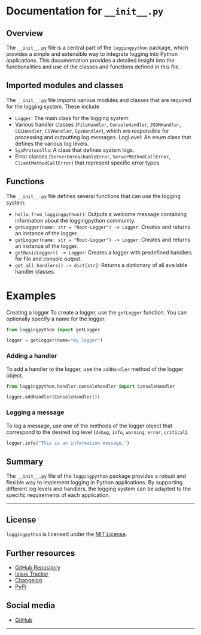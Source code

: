 # Documentation for `__init__.py`
## Overview
The `__init__.py` file is a central part of the `loggingpython` package, which provides a simple and extensible way to integrate logging into Python applications. This documentation provides a detailed insight into the functionalities and use of the classes and functions defined in this file.

## Imported modules and classes
The `__init__.py` file imports various modules and classes that are required for the logging system. These include

 - `Logger`: The main class for the logging system.
 - Various handler classes (`FileHandler`, `ConsoleHandler`, `JSONHandler`, `SQLHandler`, `CSVHandler`, `SysHandler`), which are responsible for processing and outputting log messages.
LogLevel: An enum class that defines the various log levels.
 - `SysProtocolls`: A class that defines system logs.
 - Error classes (`ServerUnreachableError`, `ServerMethodCallError`, `ClientMethodCallError`) that represent specific error types.

## Functions
The `__init__.py` file defines several functions that can use the logging system:

 - `hello_from_loggingpython()`: Outputs a welcome message containing information about the loggingpython community.
 - `getLogger(name: str = "Root-Logger") -> Logger`: Creates and returns an instance of the logger.
 - `getLogger(name: str = "Root-Logger") -> Logger`: Creates and returns an instance of the logger.
 - `getBasicLogger() -> Logger`: Creates a logger with predefined handlers for file and console output.
 - `get_all_handlers() -> dict[str]`: Returns a dictionary of all available handler classes.

# Examples
Creating a logger
To create a logger, use the `getLogger` function. You can optionally specify a name for the logger.

```python
from loggingpython import getLogger

logger = getLogger(name="my_logger")
```

### Adding a handler
To add a handler to the logger, use the `addHandler` method of the logger object.

```python
from loggingpython.handler.consolehandler import ConsoleHandler

logger.addHandler(ConsoleHandler())
```

### Logging a message
To log a message, use one of the methods of the logger object that correspond to the desired log level (`debug`, `info`, `warning`, `error`, `critical`).

```python
logger.info("This is an information message.")
```

## Summary
The `__init__.py` file of the `loggingpython` package provides a robust and flexible way to implement logging in Python applications. By supporting different log levels and handlers, the logging system can be adapted to the specific requirements of each application.

---

## License

`loggingpython` is licensed under the [MIT License](https://opensource.org/licenses/MIT).

## Further resources

- [GitHub Repository](https://github.com/loggingpython-Community/loggingpython)
- [Issue Tracker](https://github.com/loggingpython-Community/loggingpython/issues)
- [Changelog](https://github.com/loggingpython-Community/loggingpython/blob/main/CHANGELOG.md)
- [PyPi](https://pypi.org/project/loggingpython/)

## Social media

- [GitHub](https://github.com/loggingpython-Community)

---